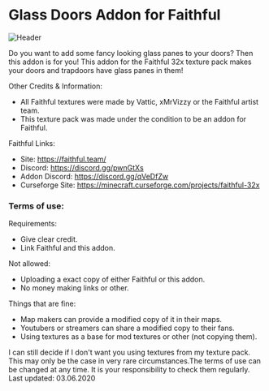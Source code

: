 # Glass Doors Addon for Faithful

![Header](https://i.imgur.com/NhSd4sG.png)

Do you want to add some fancy looking glass panes to your doors? Then this addon is for you! This addon for the Faithful 32x texture pack makes your doors and trapdoors have glass panes in them!

Other Credits & Information:
- All Faithful textures were made by Vattic, xMrVizzy or the Faithful artist team.
- This texture pack was made under the condition to be an addon for Faithful.

Faithful Links:
- Site: https://faithful.team/
- Discord: https://discord.gg/pwnGtXs
- Addon Discord: https://discord.gg/qVeDfZw
- Curseforge Site: https://minecraft.curseforge.com/projects/faithful-32x

### Terms of use:

Requirements:
- Give clear credit.
- Link Faithful and this addon.

Not allowed:
- Uploading a exact copy of either Faithful or this addon.
- No money making links or other.

Things that are fine:
- Map makers can provide a modified copy of it in their maps.
- Youtubers or streamers can share a modified copy to their fans.
- Using textures as a base for mod textures or other (not copying them).

I can still decide if I don't want you using textures from my texture pack. This may only be the case in very rare circumstances.The terms of use can be changed at any time. It is your responsibility to check them regularly. Last updated: 03.06.2020
